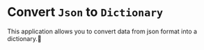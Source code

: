 # Convert `Json` to `Dictionary`

This application allows you to convert data from json format into a dictionary.🔄
